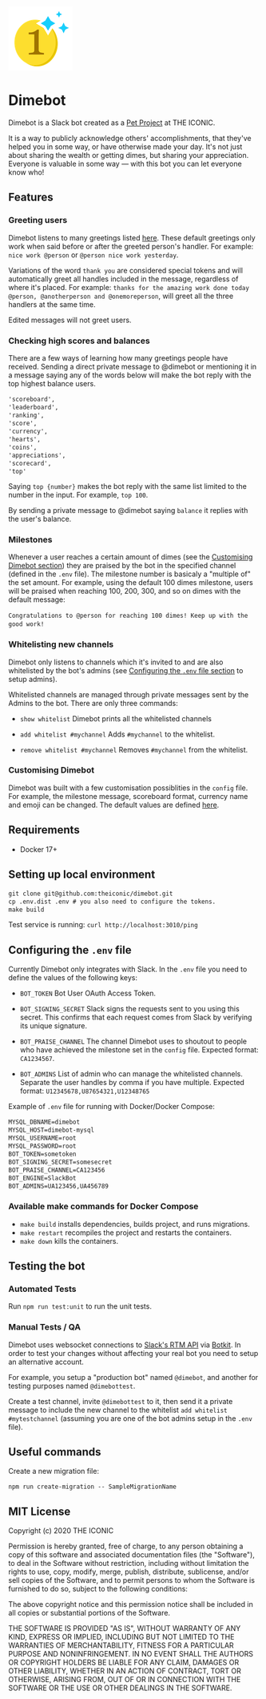 
<img src="assets/dimebot_logo.png"/>

# Dimebot

Dimebot is a Slack bot created as a [Pet Project](https://theiconic.tech/5-reasons-to-work-for-the-iconic-tech-team-785f37126fbf) at THE ICONIC.

It is a way to publicly acknowledge others' accomplishments, that they've helped you in some way, or have otherwise made your day. It's not just about sharing the wealth or getting dimes, but sharing your appreciation. Everyone is valuable in some way — with this bot you can let everyone know who!

## Features

### Greeting users

Dimebot listens to many greetings listed [here](https://github.com/theiconic/dimebot/blob/master/src/app/bot/greeting/GreetingRegexList.ts#L1). These default greetings only work when said before or after the greeted person's handler. For example: `nice work @person` or `@person nice work yesterday`.

Variations of the word `thank you` are considered special tokens and will automatically greet all handles included in the message, regardless of where it's placed. For example: `thanks for the amazing work done today @person, @anotherperson and @onemoreperson`, will greet all the three handlers at the same time.


Edited messages will not greet users.

### Checking high scores and balances

There are a few ways of learning how many greetings people have received. Sending a direct private message to @dimebot or mentioning it in a message saying any of the words below will make the bot reply with the top highest balance users.

```
'scoreboard',
'leaderboard',
'ranking',
'score',
'currency',
'hearts',
'coins',
'appreciations',
'scorecard',
'top'
```

Saying `top {number}` makes the bot reply with the same list limited to the number in the input. For example, `top 100`.

By sending a private message to @dimebot saying `balance` it replies with the user's balance.

### Milestones

Whenever a user reaches a certain amount of dimes (see the [Customising Dimebot section](#customising)) they are praised by the bot in the specified channel (defined in the `.env` file). The milestone number is basicaly a "multiple of" the set amount. For example, using the default 100 dimes milestone, users will be praised when reaching 100, 200, 300, and so on dimes with the default message:

`Congratulations to @person for reaching 100 dimes! Keep up with the good work!`

### Whitelisting new channels

Dimebot only listens to channels which it's invited to and are also whitelisted by the bot's admins (see [Configuring the `.env` file section](#configuring) to setup admins).

Whitelisted channels are managed through private messages sent by the Admins to the bot. There are only three commands:

- `show whitelist` Dimebot prints all the whitelisted channels

- `add whitelist #mychannel` Adds `#mychannel` to the whitelist.

- `remove whitelist #mychannel` Removes `#mychannel` from the whitelist.

### <a name="customising"></a>Customising Dimebot

Dimebot was built with a few customisation possiblities in the `config` file. For example, the milestone message, scoreboard format, currency name and emoji can be changed. The default values are defined [here](https://github.com/theiconic/dimebot/blob/master/config/defaults.js#L9).

## Requirements
* Docker 17+

## Setting up local environment
```
git clone git@github.com:theiconic/dimebot.git
cp .env.dist .env # you also need to configure the tokens.
make build
```

Test service is running: ```curl http://localhost:3010/ping```

## <a name="configuring"></a>Configuring the `.env` file

Currently Dimebot only integrates with Slack. In the `.env` file you need to define the values of the following keys:

- `BOT_TOKEN` Bot User OAuth Access Token.

- `BOT_SIGNING_SECRET` Slack signs the requests sent to you using this secret. This confirms that each request comes from Slack by verifying its unique signature.

- `BOT_PRAISE_CHANNEL` The channel Dimebot uses to shoutout to people who have achieved the milestone set in the `config` file. Expected format: `CA1234567`.

- `BOT_ADMINS` List of admin who can manage the whitelisted channels. Separate the user handles by comma if you have multiple. Expected format: `U12345678,U87654321,U12348765`

Example of `.env` file for running with Docker/Docker Compose:

```
MYSQL_DBNAME=dimebot
MYSQL_HOST=dimebot-mysql
MYSQL_USERNAME=root
MYSQL_PASSWORD=root
BOT_TOKEN=sometoken
BOT_SIGNING_SECRET=somesecret
BOT_PRAISE_CHANNEL=CA123456
BOT_ENGINE=SlackBot
BOT_ADMINS=UA123456,UA456789
```


### Available make commands for Docker Compose

- `make build` installs dependencies, builds project, and runs migrations.
- `make restart` recompiles the project and restarts the containers.
- `make down` kills the containers.

## Testing the bot

### Automated Tests
Run `npm run test:unit` to run the unit tests.

### Manual Tests / QA

Dimebot uses websocket connections to [Slack's RTM API](https://api.slack.com/rtm) via [Botkit](https://botkit.ai/docs/v0/readme-slack.html). In order to test your changes without affecting your real bot you need to setup an alternative account.

For example, you setup a "production bot" named `@dimebot`, and another for testing purposes named `@dimebottest`.

Create a test channel, invite `@dimebottest` to it, then send it a private message to include the new channel to the whitelist `add whitelist #mytestchannel` (assuming you are one of the bot admins setup in the `.env` file).

## Useful commands
Create a new migration file:

```
npm run create-migration -- SampleMigrationName
```

## MIT License

Copyright (c) 2020 THE ICONIC

Permission is hereby granted, free of charge, to any person obtaining a copy
of this software and associated documentation files (the "Software"), to deal
in the Software without restriction, including without limitation the rights
to use, copy, modify, merge, publish, distribute, sublicense, and/or sell
copies of the Software, and to permit persons to whom the Software is
furnished to do so, subject to the following conditions:

The above copyright notice and this permission notice shall be included in all
copies or substantial portions of the Software.

THE SOFTWARE IS PROVIDED "AS IS", WITHOUT WARRANTY OF ANY KIND, EXPRESS OR
IMPLIED, INCLUDING BUT NOT LIMITED TO THE WARRANTIES OF MERCHANTABILITY,
FITNESS FOR A PARTICULAR PURPOSE AND NONINFRINGEMENT. IN NO EVENT SHALL THE
AUTHORS OR COPYRIGHT HOLDERS BE LIABLE FOR ANY CLAIM, DAMAGES OR OTHER
LIABILITY, WHETHER IN AN ACTION OF CONTRACT, TORT OR OTHERWISE, ARISING FROM,
OUT OF OR IN CONNECTION WITH THE SOFTWARE OR THE USE OR OTHER DEALINGS IN THE
SOFTWARE.
